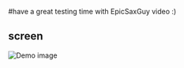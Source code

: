 #have a great testing time with EpicSaxGuy video :)

## screen
![Demo image](/ichikaway/CakeEpicSaxGuy/raw/master/img/cakeEpicSaxGuy.png)

